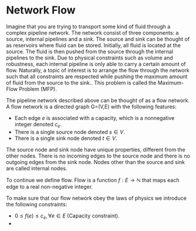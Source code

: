 # Network Flow

Imagine that you are trying to transport some kind of fluid through a complex pipeline network. The network consist of three components: a source, internal pipelines and a sink. The source and sink can be thought of as reservoirs where fluid can be stored. Initially, all fluid is located at the source. The fluid is then pushed from the source through the internal pipelines to the sink. Due to physical constraints such as volume and robustness, each internal pipeline is only able to carry a certain amount of flow. Naturally, a topic of interest is to arrange the flow through the network such that all constraints are respected while pushing the maximum amount of fluid from the source to the sink.. This problem is called the Maximum-Flow Problem (MFP).

The pipeline network described above can be thought of as a flow network. A flow network is a directed graph G=(V,E) with the following features:
* Each edge $e$ is associated with a capacity, which is a nonnegative integer denoted $c_{e}$.
* There is a single source node denoted $s\in V$.
* There is a single sink node denoted $t \in V$.

The source node and sink node have unique properties, different from the other nodes. There is no incoming edges to the source node and there is no outgoing edges from the sink node. Nodes other than the source and sink are called internal nodes.

To continue we define flow. Flow is a function $f : E \rightarrow \mathbb{N}$ that maps each edge to a real non-negative integer.

To make sure that our flow network obey the laws of physics we introduce the following constraints:
* $0 \leq f(e) \leq c_{e}, \forall e\in E$ (Capacity constraint).
* 
